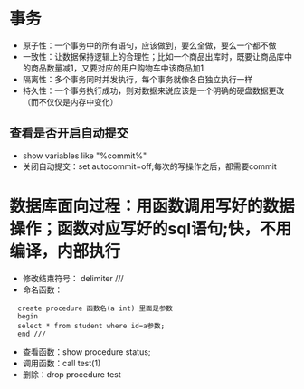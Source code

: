 # 事务
- 原子性：一个事务中的所有语句，应该做到，要么全做，要么一个都不做
- 一致性：让数据保持逻辑上的合理性；比如一个商品出库时，既要让商品库中的商品数量减1，又要对应的用户购物车中该商品加1
- 隔离性：多个事务同时并发执行，每个事务就像各自独立执行一样
- 持久性：一个事务执行成功，则对数据来说应该是一个明确的硬盘数据更改（而不仅仅是内存中变化）

## 查看是否开启自动提交
- show variables like "%commit%" 
- 关闭自动提交：set autocommit=off;每次的写操作之后，都需要commit

# 数据库面向过程：用函数调用写好的数据操作；函数对应写好的sql语句;快，不用编译，内部执行
- 修改结束符号： delimiter ///
- 命名函数：
```
  create procedure 函数名(a int) 里面是参数
  begin 
  select * from student where id=a参数;
  end ///
``` 
- 查看函数：show procedure status;
- 调用函数：call test(1)     
- 删除：drop procedure test